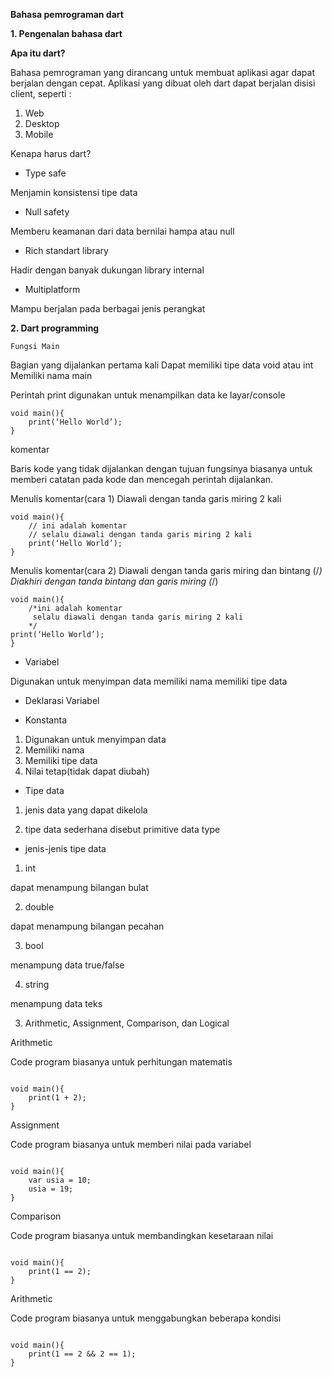 **Bahasa pemrograman dart**


**1. Pengenalan bahasa dart**

**Apa itu dart?**

Bahasa pemrograman yang dirancang untuk membuat aplikasi agar dapat berjalan dengan cepat. Aplikasi yang dibuat oleh dart dapat berjalan disisi client, seperti :

1. Web
2. Desktop
3. Mobile

Kenapa harus dart?

* Type safe

Menjamin konsistensi tipe data

* Null safety

Memberu keamanan dari data bernilai hampa atau null

* Rich standart library

Hadir dengan banyak dukungan library internal

* Multiplatform

Mampu berjalan pada berbagai jenis perangkat

**2. Dart programming**

	Fungsi Main
Bagian yang dijalankan pertama kali
Dapat memiliki tipe data void atau int
Memiliki nama main

Perintah print digunakan untuk menampilkan data ke layar/console

```
void main(){
	print(‘Hello World’);
}
```
komentar

Baris kode yang tidak dijalankan dengan tujuan
fungsinya biasanya untuk memberi catatan pada kode dan mencegah perintah dijalankan.

Menulis komentar(cara 1)
Diawali dengan tanda garis miring 2 kali
```
void main(){
	// ini adalah komentar
	// selalu diawali dengan tanda garis miring 2 kali
	print(‘Hello World’);
}
```
Menulis komentar(cara 2)
Diawali dengan tanda garis miring dan bintang (/*)
Diakhiri dengan tanda bintang dan garis miring (*/)
```
void main(){
	/*ini adalah komentar
	 selalu diawali dengan tanda garis miring 2 kali
	*/
print(‘Hello World’);
}
```

* Variabel 

Digunakan untuk menyimpan data 
memiliki nama
memiliki tipe data

* Deklarasi Variabel 


* Konstanta 
1. Digunakan untuk menyimpan data
2. Memiliki nama
3. Memiliki tipe data
4. Nilai tetap(tidak dapat diubah)


* Tipe  data 

1. jenis data yang dapat dikelola

2. tipe data sederhana disebut primitive data type

* jenis-jenis tipe data

1. int

dapat menampung bilangan bulat

2. double 

dapat menampung bilangan pecahan

3. bool

menampung data true/false

4. string

menampung data teks

3. Arithmetic, Assignment, Comparison, dan Logical

Arithmetic 

Code program biasanya untuk perhitungan matematis

```

void main(){
	print(1 + 2);
}

```

Assignment

Code program biasanya untuk memberi nilai pada variabel

```

void main(){
	var usia = 10;
	usia = 19;
}

```

Comparison 

Code program biasanya untuk membandingkan kesetaraan nilai

```

void main(){
	print(1 == 2);
}

```

Arithmetic 

Code program biasanya untuk menggabungkan beberapa kondisi

```

void main(){
	print(1 == 2 && 2 == 1);
}




	


